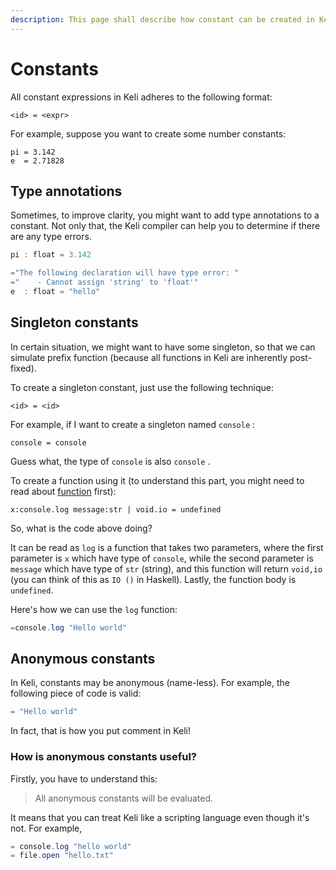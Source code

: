 ```yaml
---
description: This page shall describe how constant can be created in Keli.
---
```


# Constants

All constant expressions in Keli adheres to the following format:

```text
<id> = <expr>
```

For example, suppose you want to create some number constants:

```text
pi = 3.142
e  = 2.71828
```

## Type annotations

Sometimes, to improve clarity, you might want to add type annotations to a constant. Not only that, the Keli compiler can help you to determine if there are any type errors.

```typescript
pi : float = 3.142

="The following declaration will have type error: "
="    - Cannot assign 'string' to 'float'"
e  : float = "hello" 
```

## Singleton constants

In certain situation, we might want to have some singleton, so that we can simulate prefix function \(because all functions in Keli are inherently post-fixed\).

To create a singleton constant, just use the following technique:

```text
<id> = <id>
```

For example, if I want to create a singleton named `console` :

```text
console = console
```

Guess what, the type of `console` is also `console` .

To create a function using it \(to understand this part, you might need to read about [function](functions.md) first\):

```text
x:console.log message:str | void.io = undefined 
```

So, what is the code above doing? 

It can be read as `log` is a function that takes  two parameters, where the first parameter is `x` which have type of `console`, while the second parameter is `message` which have type of `str` \(string\), and this function will return `void,io` \(you can think of this as `IO ()` in Haskell\). Lastly, the function body is `undefined`.

Here's how we can use the `log` function:

```java
=console.log "Hello world"
```

##  Anonymous constants

In Keli, constants may be anonymous \(name-less\). For example, the following piece of code is valid:

```typescript
= "Hello world"
```

In fact, that is how you put comment in Keli! 

### How is anonymous constants useful?

Firstly, you have to understand this:

> All anonymous constants will be evaluated.

It means that you can treat Keli like a scripting language even though it's not. For example,

```java
= console.log "hello world"
= file.open "hello.txt"
```

